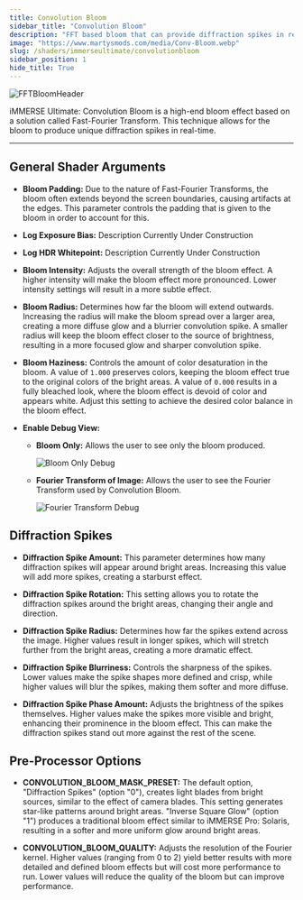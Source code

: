 ```yaml
---
title: Convolution Bloom
sidebar_title: "Convolution Bloom"
description: "FFT based bloom that can provide diffraction spikes in real-time."
image: "https://www.martysmods.com/media/Conv-Bloom.webp"
slug: /shaders/immerseultimate/convolutionbloom
sidebar_position: 1
hide_title: True
---
```


![FFTBloomHeader](https://assets.martysmods.com/headers/ConvolutionBloomHeader.webp)

iMMERSE Ultimate: Convolution Bloom is a high-end bloom effect based on a solution called Fast-Fourier Transform. This technique allows for the bloom to produce unique diffraction spikes in real-time.

---

## General Shader Arguments

- **Bloom Padding:** Due to the nature of Fast-Fourier Transforms, the bloom often extends beyond the screen boundaries, causing artifacts at the edges. This parameter controls the padding that is given to the bloom in order to account for this.

- **Log Exposure Bias:** Description Currently Under Construction <!-- Figure out more to put here !-->

- **Log HDR Whitepoint:** Description Currently Under Construction  <!-- Figure out more to put here !-->

- **Bloom Intensity:** Adjusts the overall strength of the bloom effect. A higher intensity will make the bloom effect more pronounced. Lower intensity settings will result in a more subtle effect.

- **Bloom Radius:** Determines how far the bloom will extend outwards. Increasing the radius will make the bloom spread over a larger area, creating a more diffuse glow and a blurrier convolution spike. A smaller radius will keep the bloom effect closer to the source of brightness, resulting in a more focused glow and sharper convolution spike.

- **Bloom Haziness:** Controls the amount of color desaturation in the bloom. A value of `1.000` preserves colors, keeping the bloom effect true to the original colors of the bright areas. A value of `0.000` results in a fully bleached look, where the bloom effect is devoid of color and appears white. Adjust this setting to achieve the desired color balance in the bloom effect.

- **Enable Debug View:**
    - **Bloom Only:** Allows the user to see only the bloom produced.
        
        ![Bloom Only Debug](https://assets.martysmods.com/shaders/convolutionbloom/convbloom_bo_debug.webp)

    - **Fourier Transform of Image:** Allows the user to see the Fourier Transform used by Convolution Bloom.
        
        ![Fourier Transform Debug](https://assets.martysmods.com/shaders/convolutionbloom/convbloom_fft_debug.webp)

## Diffraction Spikes

- **Diffraction Spike Amount:** This parameter determines how many diffraction spikes will appear around bright areas. Increasing this value will add more spikes, creating a starburst effect.

- **Diffraction Spike Rotation:** This setting allows you to rotate the diffraction spikes around the bright areas, changing their angle and direction.

- **Diffraction Spike Radius:** Determines how far the spikes extend across the image. Higher values result in longer spikes, which will stretch further from the bright areas, creating a more dramatic effect.

- **Diffraction Spike Blurriness:** Controls the sharpness of the spikes. Lower values make the spike shapes more defined and crisp, while higher values will blur the spikes, making them softer and more diffuse.

- **Diffraction Spike Phase Amount:** Adjusts the brightness of the spikes themselves. Higher values make the spikes more visible and bright, enhancing their prominence in the bloom effect. This can make the diffraction spikes stand out more against the rest of the scene.

## Pre-Processor Options

- **CONVOLUTION_BLOOM_MASK_PRESET:** The default option, "Diffraction Spikes" (option "0"), creates light blades from bright sources, similar to the effect of camera blades. This setting generates star-like patterns around bright areas. "Inverse Square Glow" (option "1") produces a traditional bloom effect similar to iMMERSE Pro: Solaris, resulting in a softer and more uniform glow around bright areas.

- **CONVOLUTION_BLOOM_QUALITY:** Adjusts the resolution of the Fourier kernel. Higher values (ranging from 0 to 2) yield better results with more detailed and defined bloom effects but will cost more performance to run. Lower values will reduce the quality of the bloom but can improve performance.